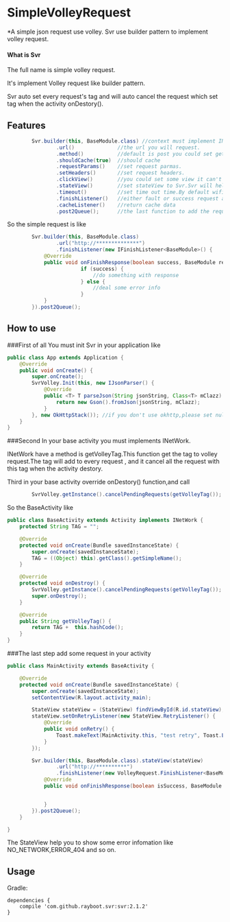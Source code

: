 # SimpleVolleyRequest
*A simple json request use volley.
Svr use builder pattern to implement volley request.


#### What is Svr
The full name is simple volley request.

It's implement Volley request like builder pattern.

Svr auto set every request's tag and will auto cancel the request which set tag when the activity onDestory().

## Features

```java
        Svr.builder(this, BaseModule.class) //context must implement INetWork,it will auto to set the request tag.Or you can use .tag() function to set tag.
                .url()              //the url you will request.
                .method()           //default is post you could set get or post.
                .shouldCache(true)  //should cache
                .requestParams()    //set request parmas.
                .setHeaders()       //set request headers.
                .clickView()        //you could set some view it can't double click when the request is not return
                .stateView()        //set stateView to Svr.Svr will help to show some http state
                .timeout()          //set time out time.By default wifi is 15' others is 60'
                .finishListener()   //either fault or success request all will callback this function
                .cacheListener()    //return cache data
                .post2Queue();      //the last function to add the request to queue
```

So the simple request is like

```java
        Svr.builder(this, BaseModule.class)
                .url("http://**************")
                .finishListener(new IFinishListener<BaseModule>() {
            @Override
            public void onFinishResponse(boolean success, BaseModule response, VolleyError error) {
                        if (success) {
                            //do something with response
                        } else {
                            //deal some error info
                        }
            }
        }).post2Queue();
```

## How to use

###First of all
You must init Svr in your application like

```java
public class App extends Application {
    @Override
    public void onCreate() {
        super.onCreate();
        SvrVolley.Init(this, new IJsonParser() {
            @Override
            public <T> T parseJson(String jsonString, Class<T> mClazz) {
                return new Gson().fromJson(jsonString, mClazz);
            }
        }, new OkHttpStack()); //if you don't use okhttp,please set null in the last param.
    }
}
```

###Second 
In your base activity you must implements INetWork.

  INetWork have a method is getVolleyTag.This function get the tag to volley request.The tag will add to every request , and it cancel all the request with this tag when the activity destory.

Third in your base activity override onDestory() function,and call 

```java
        SvrVolley.getInstance().cancelPendingRequests(getVolleyTag());
```

So the BaseActivity like

```java
public class BaseActivity extends Activity implements INetWork {
    protected String TAG = "";

    @Override
    protected void onCreate(Bundle savedInstanceState) {
        super.onCreate(savedInstanceState);
        TAG = ((Object) this).getClass().getSimpleName();
    }

    @Override
    protected void onDestroy() {
        SvrVolley.getInstance().cancelPendingRequests(getVolleyTag());
        super.onDestroy();
    }

    @Override
    public String getVolleyTag() {
        return TAG +  this.hashCode();
    }
}
```

###The last step 
add some request in your activity

```java
public class MainActivity extends BaseActivity {

    @Override
    protected void onCreate(Bundle savedInstanceState) {
        super.onCreate(savedInstanceState);
        setContentView(R.layout.activity_main);

        StateView stateView = (StateView) findViewById(R.id.stateView);
        stateView.setOnRetryListener(new StateView.RetryListener() {
            @Override
            public void onRetry() {
                Toast.makeText(MainActivity.this, "test retry", Toast.LENGTH_SHORT).show();
            }
        });

        Svr.builder(this, BaseModule.class).stateView(stateView)
                .url("http://**********")
                .finishListener(new VolleyRequest.FinishListener<BaseModule>() {
            @Override
            public void onFinishResponse(boolean isSuccess, BaseModule response, VolleyError error) {


            }
        }).post2Queue();
    }

}
```

The StateView help you to show some error infomation like NO_NETWORK,ERROR_404 and so on.


Usage
--------

Gradle:

    dependencies {
        compile 'com.github.rayboot.svr:svr:2.1.2'
    }


    
